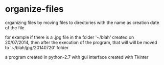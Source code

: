 organize-files
==============

organizing files by moving files to directories with the name as creation date of the file

for example if there is a .jpg file in the folder '~/blah' created on 20/07/2014, then after the execution of the program, that will will be moved to '~/blah/jpg/20140720' folder

a program created in python-2.7 with gui interface created with Tkinter
